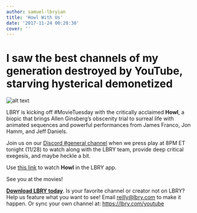 ```yaml
---
author: samuel-lbryian
title: 'Howl With Us'
date: '2017-11-24 00:20:30'
cover: ''
---
```

# I saw the best channels of my generation destroyed by YouTube, starving hysterical demonetized

![alt text](https://spee.ch/5/Howl-theatrical-poster.jpg "Howl theatrical poster")

LBRY is kicking off #MovieTuesday with the critically acclaimed **Howl**, a biopic that brings Allen Ginsberg’s obscenity trial to surreal life with animated sequences and powerful performances from James Franco, Jon Hamm, and Jeff Daniels. 

Join us on our [Discord #general channel](http://chat.lbry.com/) when we press play at 8PM ET tonight (11/28) to watch along with the LBRY team, provide deep critical exegesis, and maybe heckle a bit. 

Use [this link](https://open.lbry.com/howl-lbry-movie-night) to watch **Howl** in the LBRY app.


See you at the movies!


**[Download LBRY today](https://lbry.com/get)**. Is your favorite channel or creator not on LBRY? Help us feature what you want to see! Email reilly@lbry.com to make it happen. Or sync your own channel at: https://lbry.com/youtube
